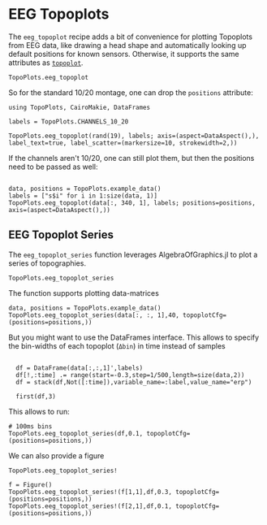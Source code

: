 # EEG Topoplots

The `eeg_topoplot` recipe adds a bit of convenience for plotting Topoplots from EEG data, like drawing a head shape and automatically looking up default positions for known sensors. Otherwise, it supports the same attributes as [`topoplot`](@ref).


```@docs
TopoPlots.eeg_topoplot
```



So for the standard 10/20 montage, one can drop the `positions` attribute:
```@example 1
using TopoPlots, CairoMakie, DataFrames

labels = TopoPlots.CHANNELS_10_20

TopoPlots.eeg_topoplot(rand(19), labels; axis=(aspect=DataAspect(),), label_text=true, label_scatter=(markersize=10, strokewidth=2,))
```

If the channels aren't 10/20, one can still plot them, but then the positions need to be passed as well:

```@example 1

data, positions = TopoPlots.example_data()
labels = ["s$i" for i in 1:size(data, 1)]
TopoPlots.eeg_topoplot(data[:, 340, 1], labels; positions=positions, axis=(aspect=DataAspect(),))
```


## EEG Topoplot Series
The `eeg_topoplot_series` function leverages AlgebraOfGraphics.jl to plot a series of topographies.



```@docs
TopoPlots.eeg_topoplot_series
```


The function supports plotting data-matrices
```@example 1
data, positions = TopoPlots.example_data()
TopoPlots.eeg_topoplot_series(data[:, :, 1],40, topoplotCfg=(positions=positions,))
```

But you might want to use the DataFrames interface. This allows to specify the bin-widths of each topoplot (`Δbin`) in time instead of samples

```@example 1

  df = DataFrame(data[:,:,1]',labels)
  df[!,:time] .= range(start=-0.3,step=1/500,length=size(data,2))
  df = stack(df,Not([:time]),variable_name=:label,value_name="erp")

  first(df,3)
```

This allows to run:
```@example 1
# 100ms bins
TopoPlots.eeg_topoplot_series(df,0.1, topoplotCfg=(positions=positions,))
```

We can also provide a figure

```@docs
TopoPlots.eeg_topoplot_series!
```

```@example 1
f = Figure()
TopoPlots.eeg_topoplot_series!(f[1,1],df,0.3, topoplotCfg=(positions=positions,))
TopoPlots.eeg_topoplot_series!(f[2,1],df,0.1, topoplotCfg=(positions=positions,))
```